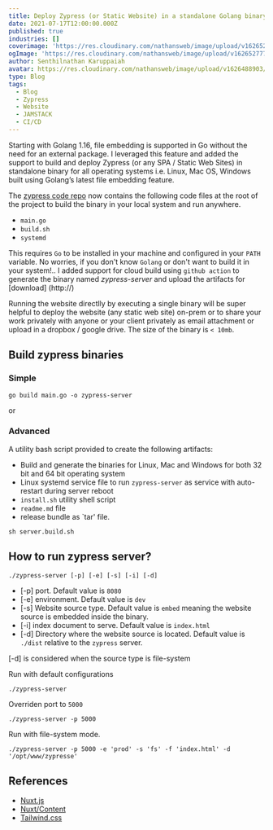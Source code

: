 ```yaml
---
title: Deploy Zypress (or Static Website) in a standalone Golang binary
date: 2021-07-17T12:00:00.000Z
published: true
industries: []
coverimage: 'https://res.cloudinary.com/nathansweb/image/upload/v1626527779/gophers/docker_whale-transparent-bg.png'
ogImage: 'https://res.cloudinary.com/nathansweb/image/upload/v1626527779/gophers/docker_whale-transparent-bg.png'
author: Senthilnathan Karuppaiah
avatar: https://res.cloudinary.com/nathansweb/image/upload/v1626488903/profile/Senthil-profile-picture-01_al07i5.jpg
type: Blog
tags:
  - Blog
  - Zypress
  - Website
  - JAMSTACK
  - CI/CD
---
```


Starting with Golang 1.16, file embedding is supported in Go without the need for an external package. I leveraged this feature and added the support to build and deploy Zypress (or any SPA / Static Web Sites) in standalone binary for all operating systems i.e. Linux, Mac OS, Windows built using Golang’s latest file embedding feature. 

<!--more-->

The [zypress code repo](https://github.com/senthilsweb/zypress) now contains the following code files at the root of the project to build the binary in your local system and run anywhere. 

* `main.go`
* `build.sh`
* `systemd`

This requires `Go` to be installed in your machine and configured in your `PATH` variable. No worries, if you don't know `Golang` or don't want to build it in your system!.. I added support for cloud build using `github action` to generate the binary named *zypress-server* and upload the artifacts for [download] (http://)

Running the website directlly by executing a single binary will be super helpful to deploy the website (any static web site) on-prem or to share your work privately with anyone or your client privately as email attachment or upload in a dropbox / google drive. The size of the binary is `< 10mb`.

## Build zypress binaries

### Simple

```
go build main.go -o zypress-server
```

or

### Advanced 

A utility bash script provided to create the following artifacts:

* Build and generate the binaries for Linux, Mac and Windows for both 32 bit and 64 bit operating system
* Linux systemd service file to run `zypress-server` as service with auto-restart during server reboot
* `install.sh` utility shell script
* `readme.md` file
* release bundle as `tar' file.

```
sh server.build.sh
```



## How to run zypress server?

```
./zypress-server [-p] [-e] [-s] [-i] [-d] 
```

* [-p] port. Default value is `8080`
* [-e] environment. Default value is `dev`
* [-s] Website source type. Default value is `embed` meaning the website source is embedded inside the binary.
* [-i] index document to serve. Default value is `index.html`
* [-d] Directory where the website source is located. Default value is `./dist` relative to the `zypress` server. 


<alert type="info">
[-d] is considered when the source type is file-system
</alert>


Run with default configurations

```
./zypress-server
```

Overriden port to `5000`

```
./zypress-server -p 5000
```

Run with file-system mode. 

```
./zypress-server -p 5000 -e 'prod' -s 'fs' -f 'index.html' -d '/opt/www/zypresse'
```


## References

* [Nuxt.js](https://nuxtjs.org/)
* [Nuxt/Content](https://content.nuxtjs.org/)
* [Tailwind.css](https://tailwindcss.com/)